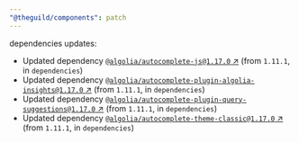 ```yaml
---
"@theguild/components": patch
---
```

dependencies updates:
  - Updated dependency [`@algolia/autocomplete-js@1.17.0` ↗︎](https://www.npmjs.com/package/@algolia/autocomplete-js/v/1.17.0) (from `1.11.1`, in `dependencies`)
  - Updated dependency [`@algolia/autocomplete-plugin-algolia-insights@1.17.0` ↗︎](https://www.npmjs.com/package/@algolia/autocomplete-plugin-algolia-insights/v/1.17.0) (from `1.11.1`, in `dependencies`)
  - Updated dependency [`@algolia/autocomplete-plugin-query-suggestions@1.17.0` ↗︎](https://www.npmjs.com/package/@algolia/autocomplete-plugin-query-suggestions/v/1.17.0) (from `1.11.1`, in `dependencies`)
  - Updated dependency [`@algolia/autocomplete-theme-classic@1.17.0` ↗︎](https://www.npmjs.com/package/@algolia/autocomplete-theme-classic/v/1.17.0) (from `1.11.1`, in `dependencies`)
